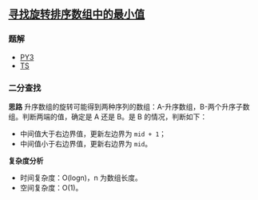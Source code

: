 ## [寻找旋转排序数组中的最小值](https://leetcode.cn/problems/find-minimum-in-rotated-sorted-array/)
### 题解
+ [PY3](../../py3/256/153.py)
+ [TS](../../ts/256/153.ts)

### 二分查找
**思路**
升序数组的旋转可能得到两种序列的数组：A-升序数组，B-两个升序子数组。判断两端的值，确定是 A 还是 B。是 B 的情况，判断如下：
+ 中间值大于右边界值，更新左边界为 `mid + 1`；
+ 中间值小于右边界值，更新右边界为 `mid`。


**复杂度分析**
+ 时间复杂度：O(logn)，n 为数组长度。
+ 空间复杂度：O(1)。